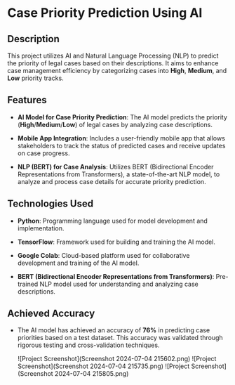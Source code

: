 # Case Priority Prediction Using AI

## Description
This project utilizes AI and Natural Language Processing (NLP) to predict the priority of legal cases based on their descriptions. It aims to enhance case management efficiency by categorizing cases into **High**, **Medium**, and **Low** priority tracks.

## Features
- **AI Model for Case Priority Prediction**: The AI model predicts the priority (**High**/**Medium**/**Low**) of legal cases by analyzing case descriptions.
  
- **Mobile App Integration**: Includes a user-friendly mobile app that allows stakeholders to track the status of predicted cases and receive updates on case progress.

- **NLP (BERT) for Case Analysis**: Utilizes BERT (Bidirectional Encoder Representations from Transformers), a state-of-the-art NLP model, to analyze and process case details for accurate priority prediction.

## Technologies Used
- **Python**: Programming language used for model development and implementation.
  
- **TensorFlow**: Framework used for building and training the AI model.
  
- **Google Colab**: Cloud-based platform used for collaborative development and training of the AI model.
  
- **BERT (Bidirectional Encoder Representations from Transformers)**: Pre-trained NLP model used for understanding and analyzing case descriptions.

## Achieved Accuracy
- The AI model has achieved an accuracy of **76%** in predicting case priorities based on a test dataset. This accuracy was validated through rigorous testing and cross-validation techniques.

  ![Project Screenshot](Screenshot 2024-07-04 215602.png)
  ![Project Screenshot](Screenshot 2024-07-04 215735.png)
  ![Project Screenshot](Screenshot 2024-07-04 215805.png)


  
